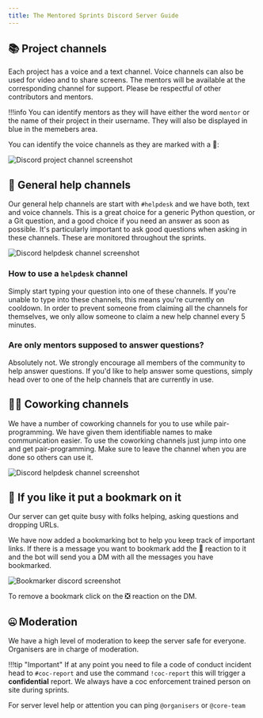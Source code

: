 ```yaml
---
title: The Mentored Sprints Discord Server Guide
---
```


## :books: Project channels

Each project has a voice and a text channel. Voice channels can also be used for video and to share screens. The mentors will be available at the corresponding channel for support. Please be respectful of other contributors and mentors.

!!!info
    You can identify mentors as they will have either the word `mentor` or the name of their project in their username. They will also be displayed in blue in the memebers area.

You can identify the voice channels as they are marked with a :mega::

![Discord project channel screenshot](../assets/images/discord-projects.png)

## :bow: General help channels

Our general help channels are start with `#helpdesk` and we have both, text and voice channels. This is a great choice for a generic Python question, or a Git question, and a good choice if you need an answer as soon as possible. It's particularly important to ask good questions when asking in these channels. These are monitored throughout the sprints.

![Discord helpdesk channel screenshot](../assets/images/discord-helpdesk.png)

### How to use a `helpdesk` channel

Simply start typing your question into one of these channels.
If you're unable to type into these channels, this means you're currently on cooldown. In order to prevent someone from claiming all the channels for themselves, we only allow someone to claim a new help channel every 5 minutes.

### Are only mentors supposed to answer questions?

Absolutely not. We strongly encourage all members of the community to help answer questions. If you'd like to help answer some questions, simply head over to one of the help channels that are currently in use.

## :woman_technologist: Coworking channels

We have a number of coworking channels for you to use while pair-programming. We have given them identifiable names to make communication easier.
To use the coworking channels just jump into one and get pair-programming. Make sure to leave the channel when you are done so others can use it.

![Discord helpdesk channel screenshot](../assets/images/discord-coworking.png)

## :bookmark: If you like it put a bookmark on it

Our server can get quite busy with folks helping, asking questions and dropping URLs.

We have now added a bookmarking bot to help you keep track of important links. If there is a message you want to bookmark add the :bookmark: reaction to it and the bot will send you a DM with all the messages you have bookmarked.

![Bookmarker discord screenshot](../assets/images/Bookmarker-Discord.png)

To remove a bookmark click on the :negative_squared_cross_mark: reaction on the DM.

## :zipper_mouth_face: Moderation

We have a high level of moderation to keep the server safe for everyone. Organisers are in charge of moderation.

!!!tip "Important"
    If at any point you need to file a code of conduct incident head to `#coc-report` and use the command `!coc-report` this will trigger a **confidential** report.
    We always have a coc enforcement trained person on site during sprints.

For server level help or attention you can ping `@organisers` or `@core-team`